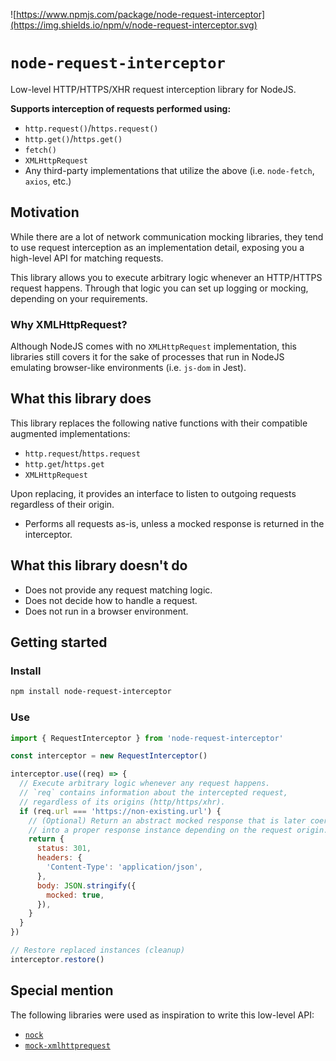 ![https://www.npmjs.com/package/node-request-interceptor](https://img.shields.io/npm/v/node-request-interceptor.svg)

# `node-request-interceptor`

Low-level HTTP/HTTPS/XHR request interception library for NodeJS.

**Supports interception of requests performed using:**

- `http.request()`/`https.request()`
- `http.get()`/`https.get()`
- `fetch()`
- `XMLHttpRequest`
- Any third-party implementations that utilize the above (i.e. `node-fetch`, `axios`, etc.)

## Motivation

While there are a lot of network communication mocking libraries, they tend to use request interception as an implementation detail, exposing you a high-level API for matching requests.

This library allows you to execute arbitrary logic whenever an HTTP/HTTPS request happens. Through that logic you can set up logging or mocking, depending on your requirements.

### Why XMLHttpRequest?

Although NodeJS comes with no `XMLHttpRequest` implementation, this libraries still covers it for the sake of processes that run in NodeJS emulating browser-like environments (i.e. `js-dom` in Jest).

## What this library does

This library replaces the following native functions with their compatible augmented implementations:

- `http.request`/`https.request`
- `http.get`/`https.get`
- `XMLHttpRequest`

Upon replacing, it provides an interface to listen to outgoing requests regardless of their origin.

- Performs all requests as-is, unless a mocked response is returned in the interceptor.

## What this library doesn't do

- Does not provide any request matching logic.
- Does not decide how to handle a request.
- Does not run in a browser environment.

## Getting started

### Install

```bash
npm install node-request-interceptor
```

### Use

```js
import { RequestInterceptor } from 'node-request-interceptor'

const interceptor = new RequestInterceptor()

interceptor.use((req) => {
  // Execute arbitrary logic whenever any request happens.
  // `req` contains information about the intercepted request,
  // regardless of its origins (http/https/xhr).
  if (req.url === 'https://non-existing.url') {
    // (Optional) Return an abstract mocked response that is later coerced
    // into a proper response instance depending on the request origin.
    return {
      status: 301,
      headers: {
        'Content-Type': 'application/json',
      },
      body: JSON.stringify({
        mocked: true,
      }),
    }
  }
})

// Restore replaced instances (cleanup)
interceptor.restore()
```

## Special mention

The following libraries were used as inspiration to write this low-level API:

- [`nock`](https://github.com/nock/nock)
- [`mock-xmlhttprequest`](https://github.com/berniegp/mock-xmlhttprequest)
